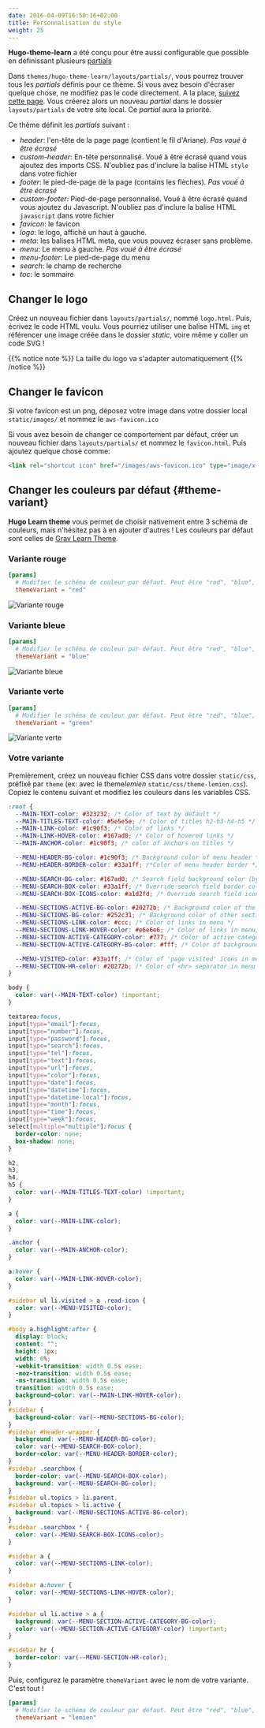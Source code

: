 ```yaml
---
date: 2016-04-09T16:50:16+02:00
title: Personnalisation du style
weight: 25
---
```


**Hugo-theme-learn** a été conçu pour être aussi configurable que possible en définissant plusieurs [partials](https://gohugo.io/templates/partials/)

Dans `themes/hugo-theme-learn/layouts/partials/`, vous pourrez trouver tous les _partials_ définis pour ce thème. Si vous avez besoin d'écraser quelque chose, ne modifiez pas le code directement. A la place, [suivez cette page](https://gohugo.io/themes/customizing/). Vous créerez alors un nouveau _partial_ dans le dossier `layouts/partials` de votre site local. Ce _partial_ aura la priorité.

Ce thème définit les _partials_ suivant :

- _header_: l'en-tête de la page page (contient le fil d'Ariane). _Pas voué à être écrasé_
- _custom-header_: En-tête personnalisé. Voué à être écrasé quand vous ajoutez des imports CSS. N'oubliez pas d'inclure la balise HTML `style` dans votre fichier
- _footer_: le pied-de-page de la page (contains les flèches). _Pas voué à être écrasé_
- _custom-footer_: Pied-de-page personnalisé. Voué à être écrasé quand vous ajoutez du Javascript. N'oubliez pas d'inclure la balise HTML `javascript` dans votre fichier
- _favicon_: le favicon
- _logo_: le logo, affiché un haut à gauche.
- _meta_: les balises HTML meta, que vous pouvez écraser sans problème.
- _menu_: Le menu à gauche. _Pas voué à être écrasé_
- _menu-footer_: Le pied-de-page du menu
- _search_: le champ de recherche
- _toc_: le sommaire

## Changer le logo

Créez un nouveau fichier dans `layouts/partials/`, nommé `logo.html`. Puis, écrivez le code HTML voulu.
Vous pourriez utiliser une balise HTML `img` et référencer une image créée dans le dossier _static_, voire même y coller un code SVG !

{{% notice note %}}
La taille du logo va s'adapter automatiquement
{{% /notice %}}

## Changer le favicon

Si votre favicon est un png, déposez votre image dans votre dossier local `static/images/` et nommez le `aws-favicon.ico`

Si vous avez besoin de changer ce comportement par défaut, créer un nouveau fichier dans `layouts/partials/` et nommez le `favicon.html`. Puis ajoutez quelque chose comme:

```html
<link rel="shortcut icon" href="/images/aws-favicon.ico" type="image/x-icon" />
```

## Changer les couleurs par défaut {#theme-variant}

**Hugo Learn theme** vous permet de choisir nativement entre 3 schéma de couleurs, mais n'hésitez pas à en ajouter d'autres ! Les couleurs par défaut sont celles de [Grav Learn Theme](https://learn.getgrav.org/).

### Variante rouge

```toml
[params]
  # Modifier le schéma de couleur par défaut. Peut être "red", "blue", "green".
  themeVariant = "red"
```

![Variante rouge](/en/basics/style-customization/images/red-variant.png?width=60pc)

### Variante bleue

```toml
[params]
  # Modifier le schéma de couleur par défaut. Peut être "red", "blue", "green".
  themeVariant = "blue"
```

![Variante bleue](/en/basics/style-customization/images/blue-variant.png?width=60pc)

### Variante verte

```toml
[params]
  # Modifier le schéma de couleur par défaut. Peut être "red", "blue", "green".
  themeVariant = "green"
```

![Variante verte](/en/basics/style-customization/images/green-variant.png?width=60pc)

### Votre variante

Premièrement, créez un nouveau fichier CSS dans votre dossier `static/css`, préfixé par `theme` (ex: avec le theme*lemien* `static/css/theme-lemien.css`). Copiez le contenu suivant et modifiez les couleurs dans les variables CSS.

```css
:root {
  --MAIN-TEXT-color: #323232; /* Color of text by default */
  --MAIN-TITLES-TEXT-color: #5e5e5e; /* Color of titles h2-h3-h4-h5 */
  --MAIN-LINK-color: #1c90f3; /* Color of links */
  --MAIN-LINK-HOVER-color: #167ad0; /* Color of hovered links */
  --MAIN-ANCHOR-color: #1c90f3; /* color of anchors on titles */

  --MENU-HEADER-BG-color: #1c90f3; /* Background color of menu header */
  --MENU-HEADER-BORDER-color: #33a1ff; /*Color of menu header border */

  --MENU-SEARCH-BG-color: #167ad0; /* Search field background color (by default borders + icons) */
  --MENU-SEARCH-BOX-color: #33a1ff; /* Override search field border color */
  --MENU-SEARCH-BOX-ICONS-color: #a1d2fd; /* Override search field icons color */

  --MENU-SECTIONS-ACTIVE-BG-color: #20272b; /* Background color of the active section and its childs */
  --MENU-SECTIONS-BG-color: #252c31; /* Background color of other sections */
  --MENU-SECTIONS-LINK-color: #ccc; /* Color of links in menu */
  --MENU-SECTIONS-LINK-HOVER-color: #e6e6e6; /* Color of links in menu, when hovered */
  --MENU-SECTION-ACTIVE-CATEGORY-color: #777; /* Color of active category text */
  --MENU-SECTION-ACTIVE-CATEGORY-BG-color: #fff; /* Color of background for the active category (only) */

  --MENU-VISITED-color: #33a1ff; /* Color of 'page visited' icons in menu */
  --MENU-SECTION-HR-color: #20272b; /* Color of <hr> separator in menu */
}

body {
  color: var(--MAIN-TEXT-color) !important;
}

textarea:focus,
input[type="email"]:focus,
input[type="number"]:focus,
input[type="password"]:focus,
input[type="search"]:focus,
input[type="tel"]:focus,
input[type="text"]:focus,
input[type="url"]:focus,
input[type="color"]:focus,
input[type="date"]:focus,
input[type="datetime"]:focus,
input[type="datetime-local"]:focus,
input[type="month"]:focus,
input[type="time"]:focus,
input[type="week"]:focus,
select[multiple="multiple"]:focus {
  border-color: none;
  box-shadow: none;
}

h2,
h3,
h4,
h5 {
  color: var(--MAIN-TITLES-TEXT-color) !important;
}

a {
  color: var(--MAIN-LINK-color);
}

.anchor {
  color: var(--MAIN-ANCHOR-color);
}

a:hover {
  color: var(--MAIN-LINK-HOVER-color);
}

#sidebar ul li.visited > a .read-icon {
  color: var(--MENU-VISITED-color);
}

#body a.highlight:after {
  display: block;
  content: "";
  height: 1px;
  width: 0%;
  -webkit-transition: width 0.5s ease;
  -moz-transition: width 0.5s ease;
  -ms-transition: width 0.5s ease;
  transition: width 0.5s ease;
  background-color: var(--MAIN-LINK-HOVER-color);
}
#sidebar {
  background-color: var(--MENU-SECTIONS-BG-color);
}
#sidebar #header-wrapper {
  background: var(--MENU-HEADER-BG-color);
  color: var(--MENU-SEARCH-BOX-color);
  border-color: var(--MENU-HEADER-BORDER-color);
}
#sidebar .searchbox {
  border-color: var(--MENU-SEARCH-BOX-color);
  background: var(--MENU-SEARCH-BG-color);
}
#sidebar ul.topics > li.parent,
#sidebar ul.topics > li.active {
  background: var(--MENU-SECTIONS-ACTIVE-BG-color);
}
#sidebar .searchbox * {
  color: var(--MENU-SEARCH-BOX-ICONS-color);
}

#sidebar a {
  color: var(--MENU-SECTIONS-LINK-color);
}

#sidebar a:hover {
  color: var(--MENU-SECTIONS-LINK-HOVER-color);
}

#sidebar ul li.active > a {
  background: var(--MENU-SECTION-ACTIVE-CATEGORY-BG-color);
  color: var(--MENU-SECTION-ACTIVE-CATEGORY-color) !important;
}

#sidebar hr {
  border-color: var(--MENU-SECTION-HR-color);
}
```

Puis, configurez le paramètre `themeVariant` avec le nom de votre variante. C'est tout !

```toml
[params]
  # Modifier le schéma de couleur par défaut. Peut être "red", "blue", "green".
  themeVariant = "lemien"
```
